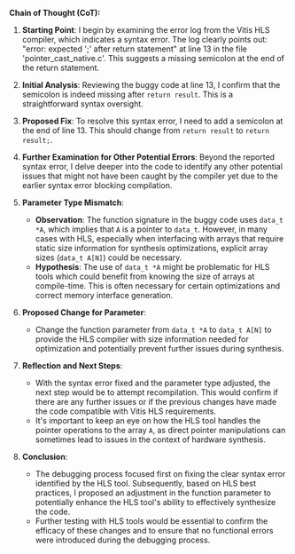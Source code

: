 **Chain of Thought (CoT):**

1. **Starting Point**: I begin by examining the error log from the Vitis HLS compiler, which indicates a syntax error. The log clearly points out: "error: expected ';' after return statement" at line 13 in the file 'pointer_cast_native.c'. This suggests a missing semicolon at the end of the return statement.

2. **Initial Analysis**: Reviewing the buggy code at line 13, I confirm that the semicolon is indeed missing after `return result`. This is a straightforward syntax oversight.

3. **Proposed Fix**: To resolve this syntax error, I need to add a semicolon at the end of line 13. This should change from `return result` to `return result;`.

4. **Further Examination for Other Potential Errors**: Beyond the reported syntax error, I delve deeper into the code to identify any other potential issues that might not have been caught by the compiler yet due to the earlier syntax error blocking compilation. 

5. **Parameter Type Mismatch**:
    - **Observation**: The function signature in the buggy code uses `data_t *A`, which implies that `A` is a pointer to `data_t`. However, in many cases with HLS, especially when interfacing with arrays that require static size information for synthesis optimizations, explicit array sizes (`data_t A[N]`) could be necessary.
    - **Hypothesis**: The use of `data_t *A` might be problematic for HLS tools which could benefit from knowing the size of arrays at compile-time. This is often necessary for certain optimizations and correct memory interface generation.

6. **Proposed Change for Parameter**:
    - Change the function parameter from `data_t *A` to `data_t A[N]` to provide the HLS compiler with size information needed for optimization and potentially prevent further issues during synthesis.

7. **Reflection and Next Steps**:
   - With the syntax error fixed and the parameter type adjusted, the next step would be to attempt recompilation. This would confirm if there are any further issues or if the previous changes have made the code compatible with Vitis HLS requirements.
   - It's important to keep an eye on how the HLS tool handles the pointer operations to the array `A`, as direct pointer manipulations can sometimes lead to issues in the context of hardware synthesis.

8. **Conclusion**:
   - The debugging process focused first on fixing the clear syntax error identified by the HLS tool. Subsequently, based on HLS best practices, I proposed an adjustment in the function parameter to potentially enhance the HLS tool's ability to effectively synthesize the code.
   - Further testing with HLS tools would be essential to confirm the efficacy of these changes and to ensure that no functional errors were introduced during the debugging process.